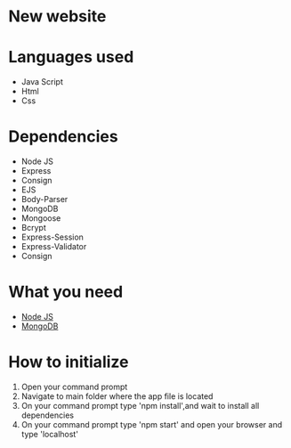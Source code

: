 # New website

# Languages used

* Java Script
* Html
* Css

# Dependencies

* Node JS
* Express
* Consign
* EJS
* Body-Parser
* MongoDB
* Mongoose
* Bcrypt
* Express-Session
* Express-Validator
* Consign

# What you need
* [Node JS](http://nodejs.org)
* [MongoDB](http://mongodb.com)


# How to initialize

1. Open your command prompt
2. Navigate to main folder where the app file is located
3. On your command prompt type 'npm install',and wait to install all dependencies
4. On your command prompt type 'npm start' and open your browser and type 'localhost'
